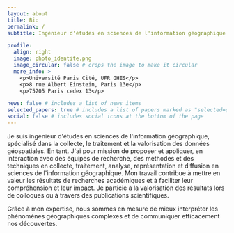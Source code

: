 ```yaml
---
layout: about
title: Bio
permalink: /
subtitle: Ingénieur d'études en sciences de l'information géographique| <a href='https://www.cist.cnrs.fr/'>FR CIST, CNRS</a> 

profile:
  align: right
  image: photo_identite.png
  image_circular: false # crops the image to make it circular
  more_info: >
    <p>Université Paris Cité, UFR GHES</p>
    <p>8 rue Albert Einstein, Paris 13e</p>
    <p>75205 Paris cedex 13</p>

news: false # includes a list of news items
selected_papers: true # includes a list of papers marked as "selected={true}"
social: false # includes social icons at the bottom of the page
---
```


Je suis ingénieur d'études en sciences de l'information géographique, spécialisé dans la collecte, le traitement et la valorisation des données géospatiales. En tant. J'ai pour mission de proposer et appliquer, en interaction avec des équipes de recherche, des méthodes et des techniques en collecte, traitement, analyse, représentation et diffusion en sciences de l'information géographique. Mon travail contribue à mettre en valeur les résultats de recherches académiques et à faciliter leur compréhension et leur impact. Je particie à la valorisation des résultats lors de colloques ou à travers des publications scientifiques. 

Grâce à mon expertise, nous sommes en mesure de mieux interpréter les phénomènes géographiques complexes et de communiquer efficacement nos découvertes.
